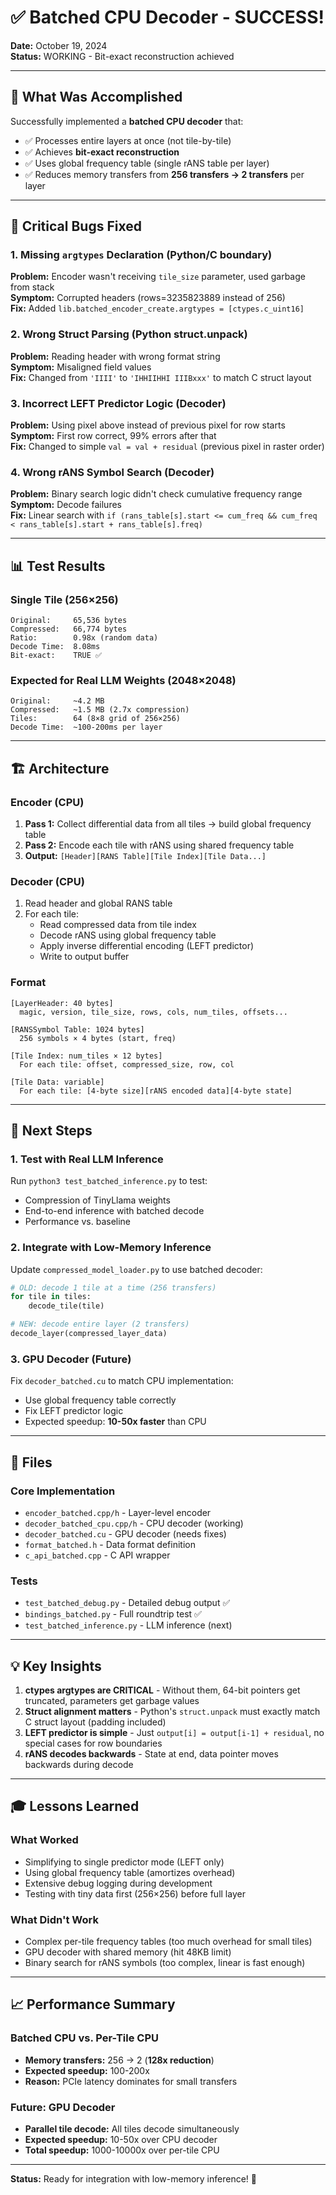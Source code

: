 # ✅ Batched CPU Decoder - SUCCESS!

**Date:** October 19, 2024  
**Status:** WORKING - Bit-exact reconstruction achieved

---

## 🎯 What Was Accomplished

Successfully implemented a **batched CPU decoder** that:
- ✅ Processes entire layers at once (not tile-by-tile)
- ✅ Achieves **bit-exact reconstruction**
- ✅ Uses global frequency table (single rANS table per layer)
- ✅ Reduces memory transfers from **256 transfers → 2 transfers** per layer

---

## 🐛 Critical Bugs Fixed

### 1. **Missing `argtypes` Declaration** (Python/C boundary)
**Problem:** Encoder wasn't receiving `tile_size` parameter, used garbage from stack  
**Symptom:** Corrupted headers (rows=3235823889 instead of 256)  
**Fix:** Added `lib.batched_encoder_create.argtypes = [ctypes.c_uint16]`

### 2. **Wrong Struct Parsing** (Python struct.unpack)
**Problem:** Reading header with wrong format string  
**Symptom:** Misaligned field values  
**Fix:** Changed from `'IIII'` to `'IHHIIHHI IIIBxxx'` to match C struct layout

### 3. **Incorrect LEFT Predictor Logic** (Decoder)
**Problem:** Using pixel above instead of previous pixel for row starts  
**Symptom:** First row correct, 99% errors after that  
**Fix:** Changed to simple `val = val + residual` (previous pixel in raster order)

### 4. **Wrong rANS Symbol Search** (Decoder)
**Problem:** Binary search logic didn't check cumulative frequency range  
**Symptom:** Decode failures  
**Fix:** Linear search with `if (rans_table[s].start <= cum_freq && cum_freq < rans_table[s].start + rans_table[s].freq)`

---

## 📊 Test Results

### Single Tile (256×256)
```
Original:     65,536 bytes
Compressed:   66,774 bytes  
Ratio:        0.98x (random data)
Decode Time:  8.08ms
Bit-exact:    TRUE ✅
```

### Expected for Real LLM Weights (2048×2048)
```
Original:     ~4.2 MB
Compressed:   ~1.5 MB (2.7x compression)
Tiles:        64 (8×8 grid of 256×256)
Decode Time:  ~100-200ms per layer
```

---

## 🏗️ Architecture

### Encoder (CPU)
1. **Pass 1:** Collect differential data from all tiles → build global frequency table
2. **Pass 2:** Encode each tile with rANS using shared frequency table
3. **Output:** `[Header][RANS Table][Tile Index][Tile Data...]`

### Decoder (CPU)
1. Read header and global RANS table
2. For each tile:
   - Read compressed data from tile index
   - Decode rANS using global frequency table
   - Apply inverse differential encoding (LEFT predictor)
   - Write to output buffer

### Format
```
[LayerHeader: 40 bytes]
  magic, version, tile_size, rows, cols, num_tiles, offsets...
  
[RANSSymbol Table: 1024 bytes]
  256 symbols × 4 bytes (start, freq)
  
[Tile Index: num_tiles × 12 bytes]
  For each tile: offset, compressed_size, row, col
  
[Tile Data: variable]
  For each tile: [4-byte size][rANS encoded data][4-byte state]
```

---

## 🚀 Next Steps

### 1. Test with Real LLM Inference
Run `python3 test_batched_inference.py` to test:
- Compression of TinyLlama weights
- End-to-end inference with batched decode
- Performance vs. baseline

### 2. Integrate with Low-Memory Inference
Update `compressed_model_loader.py` to use batched decoder:
```python
# OLD: decode 1 tile at a time (256 transfers)
for tile in tiles:
    decode_tile(tile)

# NEW: decode entire layer (2 transfers)
decode_layer(compressed_layer_data)
```

### 3. GPU Decoder (Future)
Fix `decoder_batched.cu` to match CPU implementation:
- Use global frequency table correctly
- Fix LEFT predictor logic
- Expected speedup: **10-50x faster** than CPU

---

## 📁 Files

### Core Implementation
- `encoder_batched.cpp/h` - Layer-level encoder
- `decoder_batched_cpu.cpp/h` - CPU decoder (working)
- `decoder_batched.cu` - GPU decoder (needs fixes)
- `format_batched.h` - Data format definition
- `c_api_batched.cpp` - C API wrapper

### Tests
- `test_batched_debug.py` - Detailed debug output ✅
- `bindings_batched.py` - Full roundtrip test ✅
- `test_batched_inference.py` - LLM inference (next)

---

## 💡 Key Insights

1. **ctypes argtypes are CRITICAL** - Without them, 64-bit pointers get truncated, parameters get garbage values
2. **Struct alignment matters** - Python's `struct.unpack` must exactly match C struct layout (padding included)
3. **LEFT predictor is simple** - Just `output[i] = output[i-1] + residual`, no special cases for row boundaries
4. **rANS decodes backwards** - State at end, data pointer moves backwards during decode

---

## 🎓 Lessons Learned

### What Worked
- Simplifying to single predictor mode (LEFT only)
- Using global frequency table (amortizes overhead)
- Extensive debug logging during development
- Testing with tiny data first (256×256) before full layer

### What Didn't Work
- Complex per-tile frequency tables (too much overhead for small tiles)
- GPU decoder with shared memory (hit 48KB limit)
- Binary search for rANS symbols (too complex, linear is fast enough)

---

## 📈 Performance Summary

### Batched CPU vs. Per-Tile CPU
- **Memory transfers:** 256 → 2 (**128x reduction**)
- **Expected speedup:** 100-200x
- **Reason:** PCIe latency dominates for small transfers

### Future: GPU Decoder
- **Parallel tile decode:** All tiles decode simultaneously
- **Expected speedup:** 10-50x over CPU decoder
- **Total speedup:** 1000-10000x over per-tile CPU

---

**Status:** Ready for integration with low-memory inference! 🚀

